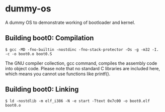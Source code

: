 # dummy-os
A dummy OS to demonstrate working of bootloader and kernel.

## Building boot0: Compilation
```
$ gcc​ -MD -fno-builtin -nostdinc -fno-stack-protector -Os -g -m32 -I. -c -o boot0.o boot0.S
```
The GNU compiler collection, gcc command, compiles the assembly code into object code. Please note that no standard
C libraries are included here, which means you cannot use functions like printf().

## Building boot0: Linking
```
$ ​ld -nostdlib -m elf_i386 -N -e start -Ttext 0x7c00 -o boot0.elf boot0.o
```
